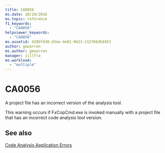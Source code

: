 ```yaml
---
title: CA0056
ms.date: 10/19/2016
ms.topic: reference
f1_keywords:
  - "CA0056"
helpviewer_keywords:
  - "CA0056"
ms.assetid: 428bfd38-d3ee-4e01-9423-115766d5d453
author: gewarren
ms.author: gewarren
manager: jillfra
ms.workload:
  - "multiple"
---
```

# CA0056
A project file has an incorrect version of the analysis tool.

This warning occurs if FxCopCmd.exe is invoked manually with a project file that has an incorrect code analysis tool version.

## See also
[Code Analysis Application Errors](../code-quality/code-analysis-application-errors.md)
